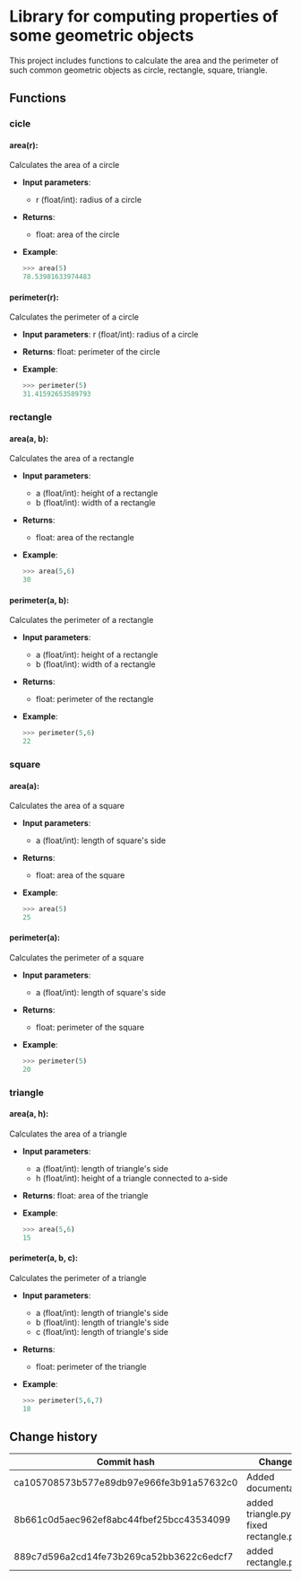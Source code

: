 # Library for computing properties of some geometric objects
This project includes functions to calculate the area and the perimeter of such common geometric objects as circle, rectangle, square, triangle.


## Functions

### cicle

####  area(r):
Calculates the area of a circle

- **Input parameters**:
    - r (float/int): radius of a circle

- **Returns**:
    - float: area of the circle

- **Example**:
    ```python
    >>> area(5)
    78.53981633974483
    ```

#### perimeter(r):
Calculates the perimeter of a circle
    
- **Input parameters**:
    r (float/int): radius of a circle

- **Returns**:
    float: perimeter of the circle
    
- **Example**:
    ```python
    >>> perimeter(5)
    31.41592653589793
    ```

### rectangle

#### area(a, b):
Calculates the area of a rectangle
    
- **Input parameters**:
    - a (float/int): height of a rectangle
    - b (float/int): width of a rectangle

- **Returns**:
    - float: area of the rectangle
    
- **Example**:
    ```python
    >>> area(5,6)
    30
    ```

#### perimeter(a, b): 
Calculates the perimeter of a rectangle
    
- **Input parameters**:
    - a (float/int): height of a rectangle
    - b (float/int): width of a rectangle

- **Returns**:
    - float: perimeter of the rectangle
    
- **Example**:
    ```python
    >>> perimeter(5,6)
    22
    ```

### square

#### area(a):
Calculates the area of a square
    
- **Input parameters**:
    - a (float/int): length of square's side

- **Returns**:
    - float: area of the square
    
- **Example**:
    ```python
    >>> area(5)
    25
    ```


#### perimeter(a):
Calculates the perimeter of a square
    
- **Input parameters**:
    - a (float/int): length of square's side

- **Returns**:
    - float: perimeter of the square
    
- **Example**:
    ```python
    >>> perimeter(5)
    20
    ```

### triangle

#### area(a, h): 
Calculates the area of a triangle
    
- **Input parameters**:
    - a (float/int): length of triangle's side
    - h (float/int): height of a triangle connected to a-side

- **Returns**:
    float: area of the triangle
    
- **Example**:
    ```python
    >>> area(5,6)
    15
    
    ```

#### perimeter(a, b, c):
Calculates the perimeter of a triangle
    
- **Input parameters**:
    - a (float/int): length of triangle's side
    - b (float/int): length of triangle's side
    - c (float/int): length of triangle's side

- **Returns**:
    - float: perimeter of the triangle

- **Example**:
    ```python
    >>> perimeter(5,6,7)
    18
    
    ```

## Change history

| Commit hash | Changes |
|-|-|
|ca105708573b577e89db97e966fe3b91a57632c0| Added documentation|
|8b661c0d5aec962ef8abc44fbef25bcc43534099|added triangle.py, fixed rectangle.py|
|889c7d596a2cd14fe73b269ca52bb3622c6edcf7|added rectangle.py|